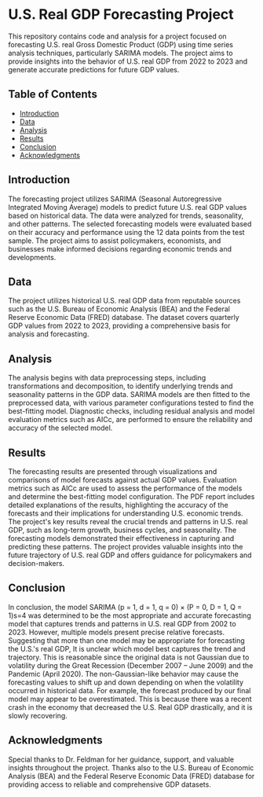 # U.S. Real GDP Forecasting Project

This repository contains code and analysis for a project focused on forecasting U.S. real Gross Domestic Product (GDP) using time series analysis techniques, particularly SARIMA models. The project aims to provide insights into the behavior of U.S. real GDP from 2022 to 2023 and generate accurate predictions for future GDP values.

## Table of Contents

- [Introduction](#introduction)
- [Data](#data)
- [Analysis](#analysis)
- [Results](#results)
- [Conclusion](#conclusion)
- [Acknowledgments](#acknowledgments)

## Introduction

The forecasting project utilizes SARIMA (Seasonal Autoregressive Integrated Moving Average) models to predict future U.S. real GDP values based on historical data. The data were analyzed for trends, seasonality, and other patterns. The selected forecasting models were evaluated based on their accuracy and performance using the 12 data points from the test sample. The project aims to assist policymakers, economists, and businesses make informed decisions regarding economic trends and developments.

## Data

The project utilizes historical U.S. real GDP data from reputable sources such as the U.S. Bureau of Economic Analysis (BEA) and the Federal Reserve Economic Data (FRED) database. The dataset covers quarterly GDP values from 2022 to 2023, providing a comprehensive basis for analysis and forecasting.

## Analysis

The analysis begins with data preprocessing steps, including transformations and decomposition, to identify underlying trends and seasonality patterns in the GDP data. SARIMA models are then fitted to the preprocessed data, with various parameter configurations tested to find the best-fitting model. Diagnostic checks, including residual analysis and model evaluation metrics such as AICc, are performed to ensure the reliability and accuracy of the selected model.

## Results

The forecasting results are presented through visualizations and comparisons of model forecasts against actual GDP values. Evaluation metrics such as AICc are used to assess the performance of the models and determine the best-fitting model configuration. The PDF report includes detailed explanations of the results, highlighting the accuracy of the forecasts and their implications for understanding U.S. economic trends. The project's key results reveal the crucial trends and patterns in U.S. real GDP, such as long-term growth, business cycles, and seasonality. The forecasting models demonstrated their effectiveness in capturing and predicting these patterns. The project provides valuable insights into the future trajectory of U.S. real GDP and offers guidance for policymakers and decision-makers.

## Conclusion

In conclusion, the model SARIMA (p = 1, d = 1, q = 0) × (P = 0, D = 1, Q = 1)s=4 was determined to be the most appropriate and accurate forecasting model that captures trends and patterns in U.S. real GDP from 2002 to 2023. However, multiple models present precise relative forecasts. Suggesting that more than one model may be appropriate for forecasting the U.S.'s real GDP, It is unclear which model best captures the trend and trajectory. This is reasonable since the original data is not Gaussian due to volatility during the Great Recession (December 2007 – June 2009) and the Pandemic (April 2020). The non-Gaussian-like behavior may cause the forecasting values to shift up and down depending on when the volatility occurred in historical data. For example, the forecast produced by our final model may appear to be overestimated. This is because there was a recent crash in the economy that decreased the U.S. Real GDP drastically, and it is slowly recovering.

## Acknowledgments

Special thanks to Dr. Feldman for her guidance, support, and valuable insights throughout the project. Thanks also to the U.S. Bureau of Economic Analysis (BEA) and the Federal Reserve Economic Data (FRED) database for providing access to reliable and comprehensive GDP datasets. 
